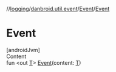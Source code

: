 //[logging](../../../index.md)/[danbroid.util.event](../index.md)/[Event](index.md)/[Event](-event.md)



# Event  
[androidJvm]  
Content  
fun <out [T](index.md)> [Event](-event.md)(content: [T](index.md))  



